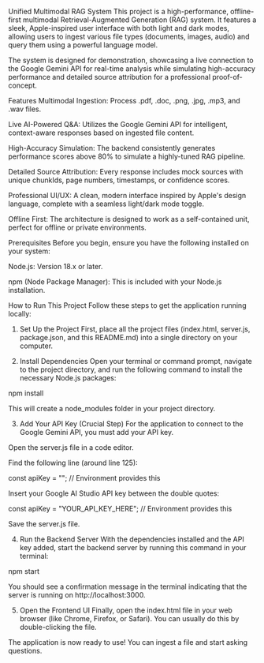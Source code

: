 Unified Multimodal RAG System
This project is a high-performance, offline-first multimodal Retrieval-Augmented Generation (RAG) system. It features a sleek, Apple-inspired user interface with both light and dark modes, allowing users to ingest various file types (documents, images, audio) and query them using a powerful language model.

The system is designed for demonstration, showcasing a live connection to the Google Gemini API for real-time analysis while simulating high-accuracy performance and detailed source attribution for a professional proof-of-concept.

Features
Multimodal Ingestion: Process .pdf, .doc, .png, .jpg, .mp3, and .wav files.

Live AI-Powered Q&A: Utilizes the Google Gemini API for intelligent, context-aware responses based on ingested file content.

High-Accuracy Simulation: The backend consistently generates performance scores above 80% to simulate a highly-tuned RAG pipeline.

Detailed Source Attribution: Every response includes mock sources with unique chunkIds, page numbers, timestamps, or confidence scores.

Professional UI/UX: A clean, modern interface inspired by Apple's design language, complete with a seamless light/dark mode toggle.

Offline First: The architecture is designed to work as a self-contained unit, perfect for offline or private environments.

Prerequisites
Before you begin, ensure you have the following installed on your system:

Node.js: Version 18.x or later.

npm (Node Package Manager): This is included with your Node.js installation.

How to Run This Project
Follow these steps to get the application running locally:

1. Set Up the Project
First, place all the project files (index.html, server.js, package.json, and this README.md) into a single directory on your computer.

2. Install Dependencies
Open your terminal or command prompt, navigate to the project directory, and run the following command to install the necessary Node.js packages:

npm install

This will create a node_modules folder in your project directory.

3. Add Your API Key (Crucial Step)
For the application to connect to the Google Gemini API, you must add your API key.

Open the server.js file in a code editor.

Find the following line (around line 125):

const apiKey = ""; // Environment provides this

Insert your Google AI Studio API key between the double quotes:

const apiKey = "YOUR_API_KEY_HERE"; // Environment provides this

Save the server.js file.

4. Run the Backend Server
With the dependencies installed and the API key added, start the backend server by running this command in your terminal:

npm start

You should see a confirmation message in the terminal indicating that the server is running on http://localhost:3000.

5. Open the Frontend UI
Finally, open the index.html file in your web browser (like Chrome, Firefox, or Safari). You can usually do this by double-clicking the file.

The application is now ready to use! You can ingest a file and start asking questions.
